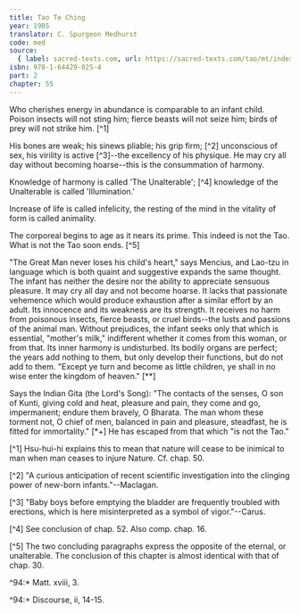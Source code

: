 ```yaml
---
title: Tao Te Ching
year: 1905
translator: C. Spurgeon Medhurst
code: med
source:
  { label: sacred-texts.com, url: https://sacred-texts.com/tao/mt/index.htm }
isbn: 978-1-64429-025-4
part: 2
chapter: 55
---
```


Who cherishes energy in abundance is comparable to an infant child. Poison insects will not sting him; fierce beasts will not seize him; birds of prey will not strike him. [^1]

His bones are weak; his sinews pliable; his grip firm; [^2] unconscious of sex, his virility is active [^3]--the excellency of his physique. He may cry all day without becoming hoarse--this is the consummation of harmony.

Knowledge of harmony is called 'The Unalterable'; [^4] knowledge of the Unalterable is called 'Illumination.'

Increase of life is called infelicity, the resting of the mind in the vitality of form is called animality.

The corporeal begins to age as it nears its prime. This indeed is not the Tao. What is not the Tao soon ends. [^5]

"The Great Man never loses his child's heart," says Mencius, and Lao-tzu in language which is both quaint and suggestive expands the same thought. The infant has neither the desire nor the ability to appreciate sensuous pleasure. It may cry all day and not become hoarse. It lacks that passionate vehemence which would produce exhaustion after a similar effort by an adult. Its innocence and its weakness are its strength. It receives no harm from poisonous insects, fierce beasts, or cruel birds--the lusts and passions of the animal man. Without prejudices, the infant seeks only that which is essential, "mother's milk," indifferent whether it comes from this woman, or from that. Its inner harmony is undisturbed. Its bodily organs are perfect; the years add nothing to them, but only develop their functions, but do not add to them. "Except ye turn and become as little children, ye shall in no wise enter the kingdom of heaven." [**]

Says the Indian Gita (the Lord's Song): "The contacts of the senses, O son of Kunti, giving cold and heat, pleasure and pain, they come and go, impermanent; endure them bravely, O Bharata. The man whom these torment not, O chief of men, balanced in pain and pleasure, steadfast, he is fitted for immortality." [*+] He has escaped from that which "is not the Tao."

[^1] Hsu-hui-hi explains this to mean that nature will cease to be inimical to man when man ceases to injure Nature. Cf. chap. 50.

[^2] "A curious anticipation of recent scientific investigation into the clinging power of new-born infants."--Maclagan.

[^3] "Baby boys before emptying the bladder are frequently troubled with erections, which is here misinterpreted as a symbol of vigor."--Carus.

[^4] See conclusion of chap. 52. Also comp. chap. 16.

[^5] The two concluding paragraphs express the opposite of the eternal, or unalterable. The conclusion of this chapter is almost identical with that of chap. 30.

^94:\* Matt. xviii, 3.

^94:+ Discourse, ii, 14-15.
